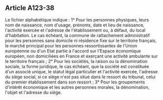 Article A123-38
----
Le fichier alphabétique indique : 1° Pour les personnes physiques, leurs nom de
naissance, nom d'usage, prénoms, date et lieu de naissance, l'activité exercée
et l'adresse de l'établissement ou, à défaut, du local d'habitation. Le cas
échéant, la commune de rattachement administratif pour les personnes sans
domicile ni résidence fixe sur le territoire français, le marché principal pour
les personnes ressortissantes de l'Union européenne ou d'un Etat partie à
l'accord sur l'Espace économique européen, non domiciliées en France et exerçant
une activité ambulante sur le territoire français ; 2° Pour les sociétés, la
raison ou la dénomination sociale, la forme juridique, le cas échéant, que la
société est constituée d'un associé unique, le statut légal particulier et
l'activité exercée, l'adresse du siège social, si ce siège n'est pas situé dans
le ressort du tribunal, celui du premier établissement dans son ressort ; 3°
Pour les groupements d'intérêt économique et les autres personnes morales, la
dénomination, l'objet et l'adresse du siège.
